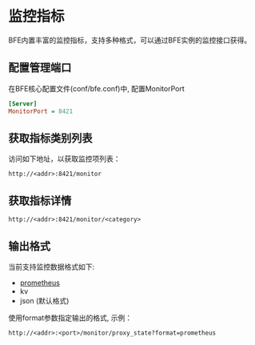 # 监控指标

BFE内置丰富的监控指标，支持多种格式，可以通过BFE实例的监控接口获得。

## 配置管理端口

在BFE核心配置文件(conf/bfe.conf)中, 配置MonitorPort

```ini
[Server]
MonitorPort = 8421
```

## 获取指标类别列表

访问如下地址，以获取监控项列表：

```
http://<addr>:8421/monitor
```

## 获取指标详情

```
http://<addr>:8421/monitor/<category>
```

## 输出格式

当前支持监控数据格式如下:

* [prometheus](https://prometheus.io/)
* kv
* json (默认格式)

使用format参数指定输出的格式, 示例：

```
http://<addr>:<port>/monitor/proxy_state?format=prometheus
```
